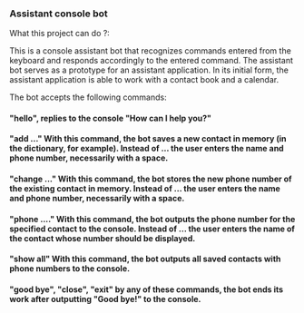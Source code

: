 ### Assistant console bot

What this project can do ?:

This is a console assistant bot that recognizes commands entered from the keyboard and responds accordingly to the
entered command. The assistant bot serves as a prototype for an assistant application. In its initial form, the
assistant application is able to work with a contact book and a calendar.

The bot accepts the following commands:

#### "hello", replies to the console "How can I help you?"

#### "add ..." With this command, the bot saves a new contact in memory (in the dictionary, for example). Instead of ... the user enters the name and phone number, necessarily with a space.

#### "change ..." With this command, the bot stores the new phone number of the existing contact in memory. Instead of ... the user enters the name and phone number, necessarily with a space.

#### "phone ...." With this command, the bot outputs the phone number for the specified contact to the console. Instead of ... the user enters the name of the contact whose number should be displayed.

#### "show all" With this command, the bot outputs all saved contacts with phone numbers to the console.

#### "good bye", "close", "exit" by any of these commands, the bot ends its work after outputting "Good bye!" to the console.
